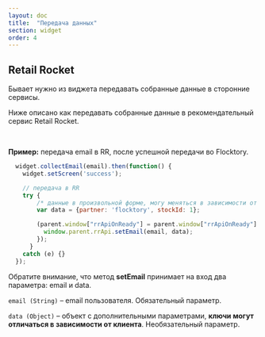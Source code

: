 ```yaml
---
layout: doc
title:  "Передача данных"
section: widget
order: 4
---
```


## Retail Rocket

Бывает нужно из виджета передавать собранные данные в сторонние сервисы.


Ниже описано как передавать собранные данные в рекомендательный сервис Retail Rocket.

<br>

**Пример:** передача email в RR, после успешной передачи во Flocktory.

```javascript
  widget.collectEmail(email).then(function() {
    widget.setScreen('success');

    // передача в RR
    try {
        /* данные в произвольной форме, могу меняться в зависимости от клиента */
        var data = {partner: 'flocktory', stockId: 1};

        (parent.window["rrApiOnReady"] = parent.window["rrApiOnReady"] || []).push(function() {
          window.parent.rrApi.setEmail(email, data);
        });
      }
    catch (e) {}
  });
```

Обратите внимание, что метод **setEmail** принимает на вход два параметра: email и data.

```email (String)``` – email пользователя. Обязательный параметр.

```data (Object)``` – объект с дополнительными параметрами, **ключи могут отличаться в зависимости от клиента**. Необязательный параметр.
